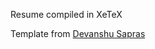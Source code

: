 Resume compiled in XeTeX

Template from [Devanshu Sapras](https://www.overleaf.com/articles/devanshu-sapras-cv/vkdcmnsmjqwz)
